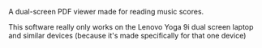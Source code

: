 A dual-screen PDF viewer made for reading music scores.

This software really only works on the Lenovo Yoga 9i dual screen laptop and similar devices (because it's made specifically for that one device)
